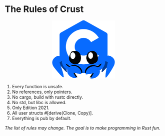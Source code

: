 # The Rules of Crust

<p align=center>
  <img src="./crust.png" width=200>
</p>

1. Every function is unsafe.
1. No references, only pointers.
1. No cargo, build with rustc directly.
1. No std, but libc is allowed.
1. Only Edition 2021.
1. All user structs #[derive(Clone, Copy)].
1. Everything is pub by default.

*The list of rules may change. The goal is to make programming in Rust fun.*
